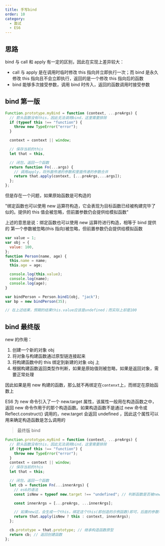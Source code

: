 ```yaml
---
title: 手写bind
order: 10
category:
  - 面试
  - ES6
---
```


## 思路

bind 与 call 和 apply 有一定的区别，因此在实现上差异较大：

- call 与 apply 是在调用时临时修改 this 指向并立即执行一次；而 bind 是永久修改 this 指向且不会立即执行，返回的是一个修改 this 指向后的函数
- bind 能够多次接受参数，调用 bind 时传入，返回的函数调用时接受参数

## bind 第一版

```js
Function.prototype.myBind = function (context, ...preArgs) {
  // 箭头函数没有this，因此无法调用bind，这里需要排除
  if (typeof this !== "function") {
    throw new TypeError("error");
  }

  context = context || window;

  // 保存当前的this
  let that = this,

  // 闭包，返回一个函数
  return function Fn(...args) {
    // 调用apply，将外面传递的参数和里面传递的参数合并
    return that.apply(context, [...preArgs,...args]);
  };
};
```

但是存在一个问题，如果原始函数是可构造的

"绑定函数也可以使用 new 运算符构造，它会表现为目标函数已经被构建完毕了似的。提供的 this 值会被忽略，但前置参数仍会提供给模拟函数"

上述的意思是说：绑定函数也可以使用 new 运算符进行构造，相等于 bind 提供的 第一个参数被忽略(this 指向)被忽略，但前置参数仍会提供给模拟函数

```js
var value = 1;
var obj = {
  value: 100,
};
function Person(name, age) {
  this.name = name;
  this.age = age;

  console.log(this.value);
  console.log(name);
  console.log(age);
}

var bindPerson = Person.bind1(obj, "jack");
var bp = new bindPerson(35);

// 在上述结果，预期的结果this.value应该是undefined；而实际上却是100
```

## bind 最终版

new 的作用：

1. 创建一个新的对象 obj
2. 将对象与构建函数通过原型链连接起来
3. 将构建函数中的 this 绑定到新建的对象 obj 上
4. 根据构建函数返回类型作判断，如果是原始值则被忽略，如果是返回对象，需要正常处理

因此如果是用 new 构建的函数，那么就不再绑定在`contenxt`上，而绑定在原始函数上

ES6 为 new 命令引入了一个 new.target 属性，该属性一般用在构造函数之中，返回 new 命令作用于的那个构造函数。如果构造函数不是通过 new 命令或 Reflect.construct() 调用的，new.target 会返回 undefined ，因此这个属性可以用来确定构造函数是怎么调用的

> 最终版 bind

```js
Function.prototype.myBind = function (context, ...preArgs) {
  // 箭头函数没有this，因此无法调用bind，这里需要排除
  if (typeof this !== "function") {
    throw new TypeError("error");
  }
  context = context || window;
  // 保存当前的this
  let that = this;

  // 闭包，返回一个函数
  let cb = function Fn(...innerArgs) {
    // es6的语法
    const isNew = typeof new.target !== "undefined"; // 判断函数是否被new过

    const innerArgs = [...preArgs, ...innerArgs];

    // 如果new过，会生成一个this，绑定这个this(即创造的示例函数)即可，后面的参数不变
    return that.apply(isNew ? this : context, innerArgs);
  };

  cb.prototype = that.prototype; // 继承构造函数原型
  return cb; // 返回创建函数
};
```
